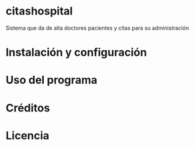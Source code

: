 # citashospital
Sistema que da de alta doctores pacientes y citas para su administración

# Instalación y configuración

# Uso del programa

# Créditos

# Licencia
